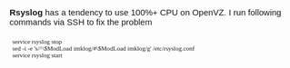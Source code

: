 <p style="margin-top:0px;margin-bottom:1em;padding:0px;border:0px;font-variant-numeric:inherit;font-variant-east-asian:inherit;font-stretch:inherit;font-size:15px;line-height:inherit;font-family:Arial, &quot;vertical-align:baseline;clear:both;color:#242729;white-space:normal;background-color:#FFFFFF;">
	<strong style="margin:0px;padding:0px;border:0px;font-style:inherit;font-variant:inherit;font-stretch:inherit;font-size:inherit;line-height:inherit;font-family:inherit;vertical-align:baseline;">Rsyslog</strong>&nbsp;has a tendency to use 100%+ CPU on OpenVZ. I run following commands via SSH to fix the problem
</p>
<pre style="margin-top:0px;margin-bottom:1em;padding:5px;border:0px;font-variant-numeric:inherit;font-variant-east-asian:inherit;font-stretch:inherit;font-size:13px;line-height:inherit;font-family:Consolas, Menlo, Monaco, &quot;vertical-align:baseline;width:auto;max-height:600px;overflow:auto;background-color:#EFF0F1;word-wrap:normal;color:#242729;"><code style="margin:0px;padding:0px;border:0px;font-style:inherit;font-variant:inherit;font-weight:inherit;font-stretch:inherit;line-height:inherit;font-family:Consolas, Menlo, Monaco, &quot;vertical-align:baseline;white-space:inherit;">service rsyslog stop
sed -i -e 's/^\$ModLoad imklog/#\$ModLoad imklog/g' /etc/rsyslog.conf
service rsyslog start</code></pre>